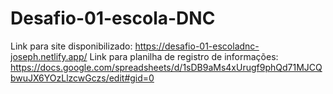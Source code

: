 # Desafio-01-escola-DNC
Link para site disponibilizado: https://desafio-01-escoladnc-joseph.netlify.app/
Link para planilha de registro de informações: https://docs.google.com/spreadsheets/d/1sDB9aMs4xUrugf9phQd71MJCQbwuJX6YOzLlzcwGczs/edit#gid=0

